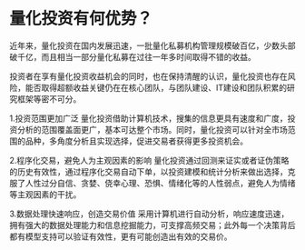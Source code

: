 # 量化投资有何优势？

近年来，量化投资在国内发展迅速，一批量化私募机构管理规模破百亿，少数头部破千亿，而且相当一部分量化私募在过往一年多时间取得不错的收益。

投资者在享有量化投资收益机会的同时，也在保持清醒的认识，量化投资也存在风险，能否取得超额收益关键仍在在核心团队，与团队建设、IT建设和团队积累的研究框架等密不可分。

1.投资范围更加广泛
量化投资借助计算机技术，搜集的信息更具有速度和广度，投资分析的范围覆盖面更广，基本可达整个市场。同时，量化投资可以针对全市场范围的品种，多角度分析且实现选择，促进交易者获得更多投资机会。

2.程序化交易，避免人为主观因素的影响
量化投资通过回测来证实或者证伪策略的历史有效性，通过程序化交易自动下单，以投资建模和统计分析来做出选择，克服了人性过分自信、贪婪、侥幸心理、恐惧、情绪化等的人性弱点，避免人为情绪等主观因素的干扰。

3.数据处理快速响应，创造交易价值
采用计算机进行自动分析，响应速度迅速，拥有强大的数据处理能力和信息挖掘能力，可支撑高频交易；此外每一个决策背后都有模型支持可以验证有效性，更有可能创造出有效的交易价。
